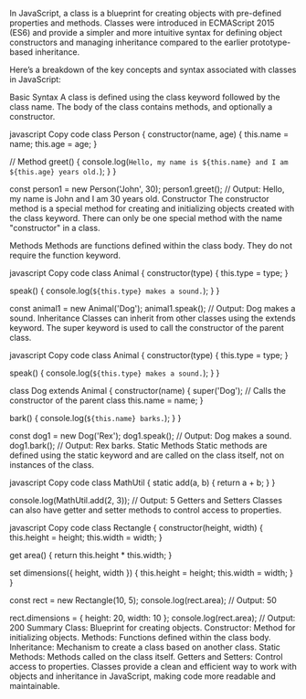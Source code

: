 In JavaScript, a class is a blueprint for creating objects with pre-defined properties and methods. Classes were introduced in ECMAScript 2015 (ES6) and provide a simpler and more intuitive syntax for defining object constructors and managing inheritance compared to the earlier prototype-based inheritance.

Here’s a breakdown of the key concepts and syntax associated with classes in JavaScript:

Basic Syntax
A class is defined using the class keyword followed by the class name. The body of the class contains methods, and optionally a constructor.

javascript
Copy code
class Person {
  constructor(name, age) {
    this.name = name;
    this.age = age;
  }

  // Method
  greet() {
    console.log(`Hello, my name is ${this.name} and I am ${this.age} years old.`);
  }
}

const person1 = new Person('John', 30);
person1.greet(); // Output: Hello, my name is John and I am 30 years old.
Constructor
The constructor method is a special method for creating and initializing objects created with the class keyword. There can only be one special method with the name "constructor" in a class.

Methods
Methods are functions defined within the class body. They do not require the function keyword.

javascript
Copy code
class Animal {
  constructor(type) {
    this.type = type;
  }

  speak() {
    console.log(`${this.type} makes a sound.`);
  }
}

const animal1 = new Animal('Dog');
animal1.speak(); // Output: Dog makes a sound.
Inheritance
Classes can inherit from other classes using the extends keyword. The super keyword is used to call the constructor of the parent class.

javascript
Copy code
class Animal {
  constructor(type) {
    this.type = type;
  }

  speak() {
    console.log(`${this.type} makes a sound.`);
  }
}

class Dog extends Animal {
  constructor(name) {
    super('Dog'); // Calls the constructor of the parent class
    this.name = name;
  }

  bark() {
    console.log(`${this.name} barks.`);
  }
}

const dog1 = new Dog('Rex');
dog1.speak(); // Output: Dog makes a sound.
dog1.bark();  // Output: Rex barks.
Static Methods
Static methods are defined using the static keyword and are called on the class itself, not on instances of the class.

javascript
Copy code
class MathUtil {
  static add(a, b) {
    return a + b;
  }
}

console.log(MathUtil.add(2, 3)); // Output: 5
Getters and Setters
Classes can also have getter and setter methods to control access to properties.

javascript
Copy code
class Rectangle {
  constructor(height, width) {
    this.height = height;
    this.width = width;
  }

  get area() {
    return this.height * this.width;
  }

  set dimensions({ height, width }) {
    this.height = height;
    this.width = width;
  }
}

const rect = new Rectangle(10, 5);
console.log(rect.area); // Output: 50

rect.dimensions = { height: 20, width: 10 };
console.log(rect.area); // Output: 200
Summary
Class: Blueprint for creating objects.
Constructor: Method for initializing objects.
Methods: Functions defined within the class body.
Inheritance: Mechanism to create a class based on another class.
Static Methods: Methods called on the class itself.
Getters and Setters: Control access to properties.
Classes provide a clean and efficient way to work with objects and inheritance in JavaScript, making code more readable and maintainable.
